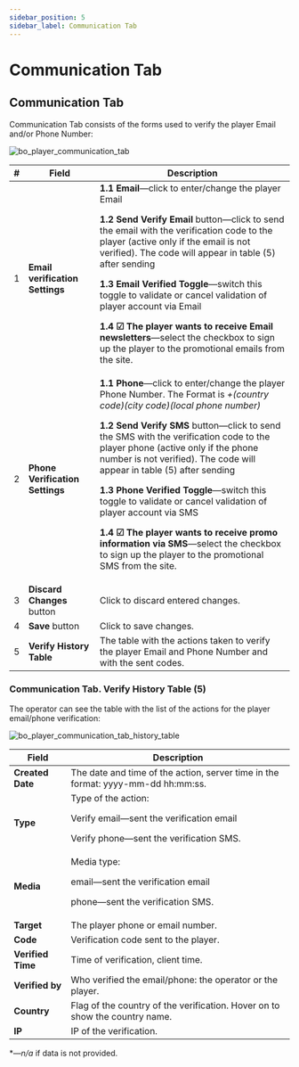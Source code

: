 ```yaml
---
sidebar_position: 5
sidebar_label: Communication Tab
---
```


# Communication Tab

## Communication Tab

Communication Tab consists of the forms used to verify the player Email and/or Phone Number:

![bo_player_communication_tab](https://i.imgur.com/I3uu2IV.png)

| # | Field | Description |
|-|-|-|
| 1 | **Email verification Settings** | **1.1 Email**&mdash;click to enter/change the player Email<p>**1.2 Send Verify Email** button&mdash;click to send the email with the verification code to the player (active only if the email is not verified). The code will appear in table (5) after sending</p><p>**1.3 Email Verified Toggle**&mdash;switch this toggle to validate or cancel validation of player account via Email</p><p>**1.4 ☑ The player wants to receive Email newsletters**&mdash;select the checkbox to sign up the player to the promotional emails from the site.</p> |
| 2 | **Phone Verification Settings** | **1.1 Phone**&mdash;click to enter/change the player Phone Number. The Format is *+(country code)(city code)(local phone number)*<p>**1.2 Send Verify SMS** button&mdash;click to send the SMS with the verification code to the player phone (active only if the phone number is not verified). The code will appear in table (5) after sending</p><p>**1.3 Phone Verified Toggle**&mdash;switch this toggle to validate or cancel validation of player account via SMS</p><p>**1.4 ☑ The player wants to receive promo information via SMS**&mdash;select the checkbox to sign up the player to the promotional SMS from the site.</p> |
| 3 | **Discard Changes** button | Click to discard entered changes. |
| 4 | **Save** button | Click to save changes. |
| 5 | **Verify History Table** | The table with the actions taken to verify the player Email and Phone Number and with the sent codes. |

### Communication Tab. Verify History Table (5)

The operator can see the table with the list of the actions for the player email/phone verification:

![bo_player_communication_tab_history_table](https://i.imgur.com/FrLu2x1.png)

| Field | Description |
|-|-|
| **Created Date** | The date and time of the action, server time in the format: yyyy-mm-dd hh:mm:ss. |
| **Type** | Type of the action: <p>Verify email&mdash;sent the verification email</p><p>Verify phone&mdash;sent the verification SMS.</p> |
| **Media** | Media type:<p>email&mdash;sent the verification email</p><p>phone&mdash;sent the verification SMS.</p> |
| **Target** | The player phone or email number. |
| **Code** | Verification code sent to the player. |
| **Verified Time** | Time of verification, client time. |
| **Verified by** | Who verified the email/phone: the operator or the player. |
| **Country** | Flag of the country of the verification. Hover on to show the country name. |
| **IP** | IP of the verification. |

&ast;&mdash;*n/a* if data is not provided.
